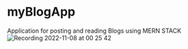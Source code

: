 # myBlogApp
Application for posting and reading Blogs using MERN STACK
![Recording 2022-11-08 at 00 25 42](https://user-images.githubusercontent.com/106958055/200395682-83eb9fad-e18c-42f4-9108-36fba3f7c078.gif)

